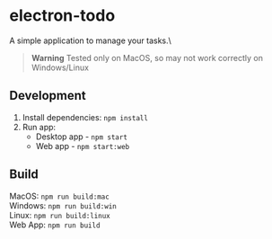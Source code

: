 # electron-todo

A simple application to manage your tasks.\

> **Warning**
> Tested only on MacOS, so may not work correctly on Windows/Linux

## Development

1. Install dependencies: `npm install`
2. Run app:
   - Desktop app - `npm start`
   - Web app - `npm start:web`

## Build

MacOS: `npm run build:mac`\
Windows: `npm run build:win`\
Linux: `npm run build:linux`\
Web App: `npm run build`
